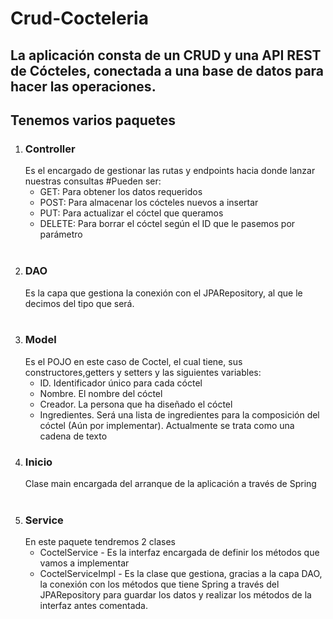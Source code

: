 # Crud-Cocteleria

<h2>La aplicación consta de un CRUD y una API REST de Cócteles, conectada a una base de datos para hacer las operaciones.</h2>

<h2>Tenemos varios paquetes</h2>

<ol>
  <li><h3>Controller</h3>  Es el encargado de gestionar las rutas y endpoints hacia donde lanzar nuestras consultas
  #Pueden ser:
    <ul>
      <li>GET: Para obtener los datos requeridos</li>
      <li>POST: Para almacenar los cócteles nuevos a insertar</li>
      <li>PUT: Para actualizar el cóctel que queramos </li>
      <li>DELETE: Para borrar el cóctel según el ID que le pasemos por parámetro</li>
    </ul>
  </li>  
  <br>
  <li><h3>DAO</h3>  Es la capa que gestiona la conexión con el JPARepository, al que le decimos del tipo que será.</li>
  <br>
  <li><h3>Model</h3>  Es el POJO en este caso de Coctel, el cual tiene, sus constructores,getters y setters y las siguientes variables:
    <ul>
      <li>ID. Identificador único para cada cóctel</li>
      <li>Nombre. El nombre del cóctel</li>
      <li>Creador. La persona que ha diseñado el cóctel</li>
      <li>Ingredientes. Será una lista de ingredientes para la composición del cóctel (Aún por implementar). Actualmente se trata como una cadena de texto</li>
    </ul>
  </li>
  <li><h3>Inicio</h3>  Clase main encargada del arranque de la aplicación a través de Spring</li>
  <br>
  <li><h3>Service</h3>  En este paquete tendremos 2 clases
    <ul>
      <li>CoctelService - Es la interfaz encargada de definir los métodos que vamos a implementar</li>
      <li>CoctelServiceImpl - Es la clase que gestiona, gracias a la capa DAO, la conexión con los métodos que tiene Spring a través del JPARepository
        para guardar los datos y realizar los métodos de la interfaz antes comentada.</li>
    </ul>
  </li>
</ol>
